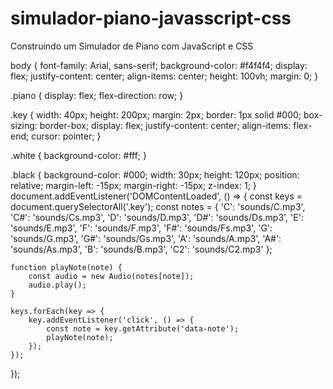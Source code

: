 # simulador-piano-javasscript-css
 Construindo um Simulador de Piano com JavaScript e CSS

<!DOCTYPE html>
<html lang="pt-br">
<head>
    <meta charset="UTF-8">
    <meta name="viewport" content="width=device-width, initial-scale=1.0">
    <title>Simulador de Piano</title>
    <link rel="stylesheet" href="styles.css">
</head>
<body>
    <div class="piano">
        <div class="key white" data-note="C"></div>
        <div class="key black" data-note="C#"></div>
        <div class="key white" data-note="D"></div>
        <div class="key black" data-note="D#"></div>
        <div class="key white" data-note="E"></div>
        <div class="key white" data-note="F"></div>
        <div class="key black" data-note="F#"></div>
        <div class="key white" data-note="G"></div>
        <div class="key black" data-note="G#"></div>
        <div class="key white" data-note="A"></div>
        <div class="key black" data-note="A#"></div>
        <div class="key white" data-note="B"></div>
        <div class="key white" data-note="C2"></div>
    </div>
    <script src="script.js"></script>
</body>
</html>
body {
    font-family: Arial, sans-serif;
    background-color: #f4f4f4;
    display: flex;
    justify-content: center;
    align-items: center;
    height: 100vh;
    margin: 0;
}

.piano {
    display: flex;
    flex-direction: row;
}

.key {
    width: 40px;
    height: 200px;
    margin: 2px;
    border: 1px solid #000;
    box-sizing: border-box;
    display: flex;
    justify-content: center;
    align-items: flex-end;
    cursor: pointer;
}

.white {
    background-color: #fff;
}

.black {
    background-color: #000;
    width: 30px;
    height: 120px;
    position: relative;
    margin-left: -15px;
    margin-right: -15px;
    z-index: 1;
}
document.addEventListener('DOMContentLoaded', () => {
    const keys = document.querySelectorAll('.key');
    const notes = {
        'C': 'sounds/C.mp3',
        'C#': 'sounds/Cs.mp3',
        'D': 'sounds/D.mp3',
        'D#': 'sounds/Ds.mp3',
        'E': 'sounds/E.mp3',
        'F': 'sounds/F.mp3',
        'F#': 'sounds/Fs.mp3',
        'G': 'sounds/G.mp3',
        'G#': 'sounds/Gs.mp3',
        'A': 'sounds/A.mp3',
        'A#': 'sounds/As.mp3',
        'B': 'sounds/B.mp3',
        'C2': 'sounds/C2.mp3'
    };

    function playNote(note) {
        const audio = new Audio(notes[note]);
        audio.play();
    }

    keys.forEach(key => {
        key.addEventListener('click', () => {
            const note = key.getAttribute('data-note');
            playNote(note);
        });
    });
});
